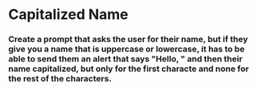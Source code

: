 # Capitalized Name

### Create a prompt that asks the user for their name, but if they give you a name that is uppercase or lowercase, it has to be able to send them an alert that says "Hello, " and then their name capitalized, but only for the first characte and none for the rest of the characters.

